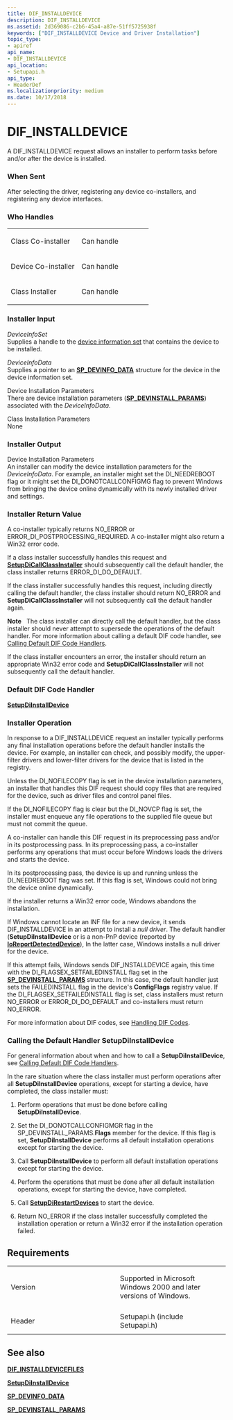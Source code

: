 ```yaml
---
title: DIF_INSTALLDEVICE
description: DIF_INSTALLDEVICE
ms.assetid: 2d369086-c2b6-45a4-a87e-51ff5725938f
keywords: ["DIF_INSTALLDEVICE Device and Driver Installation"]
topic_type:
- apiref
api_name:
- DIF_INSTALLDEVICE
api_location:
- Setupapi.h
api_type:
- HeaderDef
ms.localizationpriority: medium
ms.date: 10/17/2018
---
```


# DIF_INSTALLDEVICE


A DIF_INSTALLDEVICE request allows an installer to perform tasks before and/or after the device is installed.

### When Sent

After selecting the driver, registering any device co-installers, and registering any device interfaces.

### Who Handles

<table>
<colgroup>
<col width="50%" />
<col width="50%" />
</colgroup>
<tbody>
<tr class="odd">
<td align="left"><p>Class Co-installer</p></td>
<td align="left"><p>Can handle</p></td>
</tr>
<tr class="even">
<td align="left"><p>Device Co-installer</p></td>
<td align="left"><p>Can handle</p></td>
</tr>
<tr class="odd">
<td align="left"><p>Class Installer</p></td>
<td align="left"><p>Can handle</p></td>
</tr>
</tbody>
</table>

 

### Installer Input

<a href="" id="deviceinfoset"></a>*DeviceInfoSet*  
Supplies a handle to the [device information set](https://docs.microsoft.com/windows-hardware/drivers/install/device-information-sets) that contains the device to be installed.

<a href="" id="deviceinfodata"></a>*DeviceInfoData*  
Supplies a pointer to an [**SP_DEVINFO_DATA**](https://docs.microsoft.com/windows/desktop/api/setupapi/ns-setupapi-_sp_devinfo_data) structure for the device in the device information set.

<a href="" id="device-installation-parameters-"></a>Device Installation Parameters   
There are device installation parameters ([**SP_DEVINSTALL_PARAMS**](https://docs.microsoft.com/windows/desktop/api/setupapi/ns-setupapi-_sp_devinstall_params_a)) associated with the *DeviceInfoData*.

<a href="" id="class-installation-parameters"></a>Class Installation Parameters  
None

### Installer Output

<a href="" id="device-installation-parameters"></a>Device Installation Parameters  
An installer can modify the device installation parameters for the *DeviceInfoData*. For example, an installer might set the DI_NEEDREBOOT flag or it might set the DI_DONOTCALLCONFIGMG flag to prevent Windows from bringing the device online dynamically with its newly installed driver and settings.

### Installer Return Value

A co-installer typically returns NO_ERROR or ERROR_DI_POSTPROCESSING_REQUIRED. A co-installer might also return a Win32 error code.

If a class installer successfully handles this request and [**SetupDiCallClassInstaller**](https://docs.microsoft.com/windows/desktop/api/setupapi/nf-setupapi-setupdicallclassinstaller) should subsequently call the default handler, the class installer returns ERROR_DI_DO_DEFAULT.

If the class installer successfully handles this request, including directly calling the default handler, the class installer should return NO_ERROR and **SetupDiCallClassInstaller** will not subsequently call the default handler again.

**Note**   The class installer can directly call the default handler, but the class installer should never attempt to supersede the operations of the default handler. For more information about calling a default DIF code handler, see [Calling Default DIF Code Handlers](https://docs.microsoft.com/windows-hardware/drivers/install/calling-the-default-dif-code-handlers).

 

If the class installer encounters an error, the installer should return an appropriate Win32 error code and **SetupDiCallClassInstaller** will not subsequently call the default handler.

### Default DIF Code Handler

[**SetupDiInstallDevice**](https://docs.microsoft.com/windows/desktop/api/setupapi/nf-setupapi-setupdiinstalldevice)

### Installer Operation

In response to a DIF_INSTALLDEVICE request an installer typically performs any final installation operations before the default handler installs the device. For example, an installer can check, and possibly modify, the upper-filter drivers and lower-filter drivers for the device that is listed in the registry.

Unless the DI_NOFILECOPY flag is set in the device installation parameters, an installer that handles this DIF request should copy files that are required for the device, such as driver files and control panel files.

If the DI_NOFILECOPY flag is clear but the DI_NOVCP flag is set, the installer must enqueue any file operations to the supplied file queue but must not commit the queue.

A co-installer can handle this DIF request in its preprocessing pass and/or in its postprocessing pass. In its preprocessing pass, a co-installer performs any operations that must occur before Windows loads the drivers and starts the device.

In its postprocessing pass, the device is up and running unless the DI_NEEDREBOOT flag was set. If this flag is set, Windows could not bring the device online dynamically.

If the installer returns a Win32 error code, Windows abandons the installation.

If Windows cannot locate an INF file for a new device, it sends DIF_INSTALLDEVICE in an attempt to install a *null driver*. The default handler (**SetupDiInstallDevice** or is a non-PnP device (reported by [**IoReportDetectedDevice**](https://docs.microsoft.com/windows-hardware/drivers/ddi/ntddk/nf-ntddk-ioreportdetecteddevice)), In the latter case, Windows installs a null driver for the device.

If this attempt fails, Windows sends DIF_INSTALLDEVICE again, this time with the DI_FLAGSEX_SETFAILEDINSTALL flag set in the [**SP_DEVINSTALL_PARAMS**](https://docs.microsoft.com/windows/desktop/api/setupapi/ns-setupapi-_sp_devinstall_params_a) structure. In this case, the default handler just sets the FAILEDINSTALL flag in the device's **ConfigFlags** registry value. If the DI_FLAGSEX_SETFAILEDINSTALL flag is set, class installers must return NO_ERROR or ERROR_DI_DO_DEFAULT and co-installers must return NO_ERROR.

For more information about DIF codes, see [Handling DIF Codes](https://docs.microsoft.com/windows-hardware/drivers/install/handling-dif-codes).

### **Calling the Default Handler SetupDiInstallDevice**

For general information about when and how to call a **SetupDiInstallDevice**, see [Calling Default DIF Code Handlers](https://docs.microsoft.com/windows-hardware/drivers/install/calling-the-default-dif-code-handlers).

In the rare situation where the class installer must perform operations after all **SetupDiInstallDevice** operations, except for starting a device, have completed, the class installer must:

1.  Perform operations that must be done before calling **SetupDiInstallDevice**.

2.  Set the DI_DONOTCALLCONFIGMGR flag in the SP_DEVINSTALL_PARAMS.**Flags** member for the device. If this flag is set, **SetupDiInstallDevice** performs all default installation operations except for starting the device.

3.  Call **SetupDiInstallDevice** to perform all default installation operations except for starting the device.

4.  Perform the operations that must be done after all default installation operations, except for starting the device, have completed.

5.  Call [**SetupDiRestartDevices**](https://docs.microsoft.com/windows/desktop/api/setupapi/nf-setupapi-setupdirestartdevices) to start the device.

6.  Return NO_ERROR if the class installer successfully completed the installation operation or return a Win32 error if the installation operation failed.

Requirements
------------

<table>
<colgroup>
<col width="50%" />
<col width="50%" />
</colgroup>
<tbody>
<tr class="odd">
<td align="left"><p>Version</p></td>
<td align="left"><p>Supported in Microsoft Windows 2000 and later versions of Windows.</p></td>
</tr>
<tr class="even">
<td align="left"><p>Header</p></td>
<td align="left">Setupapi.h (include Setupapi.h)</td>
</tr>
</tbody>
</table>

## See also


[**DIF_INSTALLDEVICEFILES**](dif-installdevicefiles.md)

[**SetupDiInstallDevice**](https://docs.microsoft.com/windows/desktop/api/setupapi/nf-setupapi-setupdiinstalldevice)

[**SP_DEVINFO_DATA**](https://docs.microsoft.com/windows/desktop/api/setupapi/ns-setupapi-_sp_devinfo_data)

[**SP_DEVINSTALL_PARAMS**](https://docs.microsoft.com/windows/desktop/api/setupapi/ns-setupapi-_sp_devinstall_params_a)

 

 







